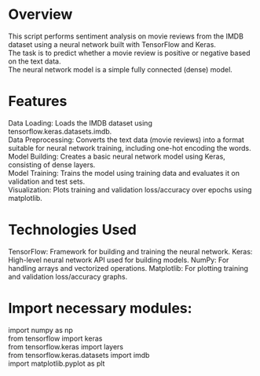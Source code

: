 # Overview
This script performs sentiment analysis on movie reviews from the IMDB dataset using a neural network built with TensorFlow and Keras.<br> The task is to predict whether a movie review is positive or negative based on the text data.<br> The neural network model is a simple fully connected (dense) model.

# Features
Data Loading: Loads the IMDB dataset using tensorflow.keras.datasets.imdb.<br>
Data Preprocessing: Converts the text data (movie reviews) into a format suitable for neural network training, including one-hot encoding the words.<br>
Model Building: Creates a basic neural network model using Keras, consisting of dense layers.<br>
Model Training: Trains the model using training data and evaluates it on validation and test sets.<br>
Visualization: Plots training and validation loss/accuracy over epochs using matplotlib.<br>

# Technologies Used
TensorFlow: Framework for building and training the neural network.
Keras: High-level neural network API used for building models.
NumPy: For handling arrays and vectorized operations.
Matplotlib: For plotting training and validation loss/accuracy graphs.


# Import necessary modules:

import numpy as np <br>
from tensorflow import keras<br>
from tensorflow.keras import layers<br>
from tensorflow.keras.datasets import imdb<br>
import matplotlib.pyplot as plt<br>
